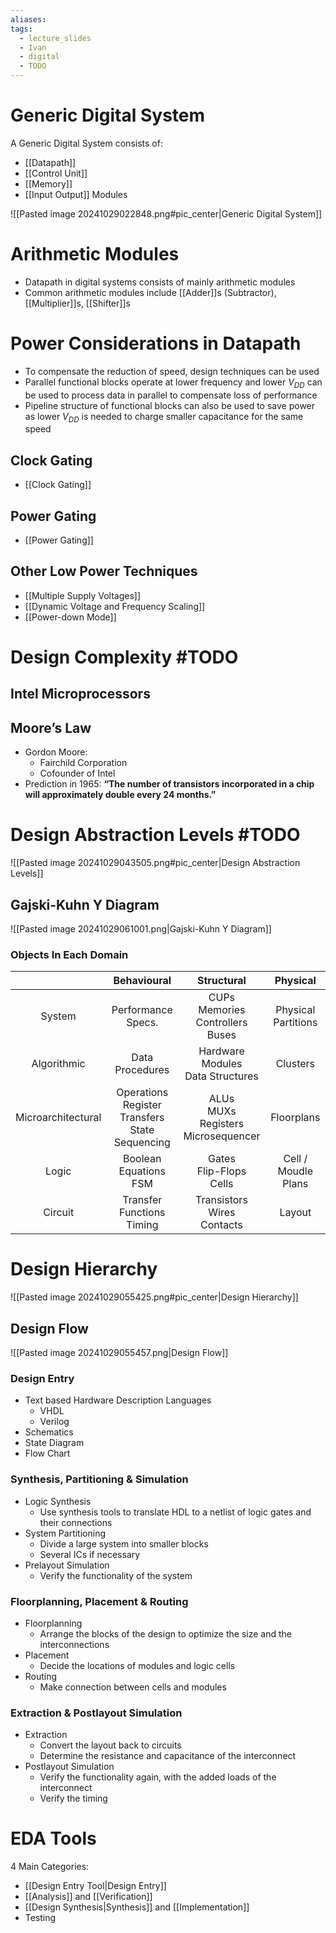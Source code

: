 ```yaml
---
aliases: 
tags:
  - lecture_slides
  - Ivan
  - digital
  - TODO
---
```

# Generic Digital System

A Generic Digital System consists of:
- [[Datapath]]
- [[Control Unit]]
- [[Memory]]
- [[Input Output]] Modules

![[Pasted image 20241029022848.png#pic_center|Generic Digital System]]

# Arithmetic Modules

- Datapath in digital systems consists of mainly arithmetic modules
- Common arithmetic modules include [[Adder]]s (Subtractor), [[Multiplier]]s, [[Shifter]]s

# Power Considerations in Datapath

- To compensate the reduction of speed, design techniques can be used
- Parallel functional blocks operate at lower frequency and lower $V_{DD}$ can be used to process data in parallel to compensate loss of performance
- Pipeline structure of functional blocks can also be used to save power as lower $V_{DD}$ is needed to charge smaller capacitance for the same speed

## Clock Gating

- [[Clock Gating]]

## Power Gating

- [[Power Gating]]

## Other Low Power Techniques

- [[Multiple Supply Voltages]]
- [[Dynamic Voltage and Frequency Scaling]]
- [[Power-down Mode]]

# Design Complexity #TODO 

## Intel Microprocessors

## Moore’s Law

- Gordon Moore:
	- Fairchild Corporation
	- Cofounder of Intel
- Prediction in 1965: **“The number of transistors incorporated in a chip will approximately double every 24 months.”**

# Design Abstraction Levels #TODO 

![[Pasted image 20241029043505.png#pic_center|Design Abstraction Levels]]

## Gajski-Kuhn Y Diagram

![[Pasted image 20241029061001.png|Gajski-Kuhn Y Diagram]]

 ### Objects In Each Domain

|                    |                     Behavioural                      |                 Structural                  |        Physical        |
| :----------------: | :--------------------------------------------------: | :-----------------------------------------: | :--------------------: |
|       System       |                  Performance Specs.                  |  CUPs<br>Memories<br>Controllers<br>Buses   |  Physical Partitions   |
|    Algorithmic     |                   Data Procedures                    |     Hardware Modules<br>Data Structures     |        Clusters        |
| Microarchitectural | Operations<br>Register Transfers<br>State Sequencing | ALUs<br>MUXs<br>Registers<br>Microsequencer |       Floorplans       |
|       Logic        |               Boolean Equations<br>FSM               |        Gates<br>Flip-Flops<br>Cells         | Cell /<br>Moudle Plans |
|      Circuit       |             Transfer Functions<br>Timing             |      Transistors<br>Wires<br>Contacts       |         Layout         |

# Design Hierarchy

![[Pasted image 20241029055425.png#pic_center|Design Hierarchy]]

## Design Flow

![[Pasted image 20241029055457.png|Design Flow]]

### Design Entry

- Text based Hardware Description Languages
	- VHDL
	- Verilog
- Schematics
- State Diagram
- Flow Chart

### Synthesis, Partitioning & Simulation

- Logic Synthesis
	- Use synthesis tools to translate HDL to a netlist of logic gates and their connections
- System Partitioning
	- Divide a large system into smaller blocks
	- Several ICs if necessary
- Prelayout Simulation
	- Verify the functionality of the system

### Floorplanning, Placement & Routing

- Floorplanning
	- Arrange the blocks of the design to optimize the size and the interconnections
- Placement
	- Decide the locations of modules and logic cells
- Routing
	- Make connection between cells and modules

### Extraction & Postlayout Simulation

- Extraction
	- Convert the layout back to circuits
	- Determine the resistance and capacitance of the interconnect
- Postlayout Simulation
	- Verify the functionality again, with the added loads of the interconnect
	- Verify the timing

# EDA Tools

4 Main Categories:
- [[Design Entry Tool|Design Entry]]
- [[Analysis]] and [[Verification]]
- [[Design Synthesis|Synthesis]] and [[Implementation]]
- Testing

